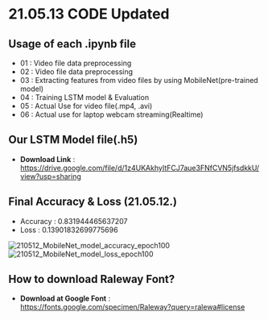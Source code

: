 # 21.05.13 CODE Updated

## Usage of each .ipynb file
* 01 : Video file data preprocessing
* 02 : Video file data preprocessing
* 03 : Extracting features from video files by using MobileNet(pre-trained model)
* 04 : Training LSTM model & Evaluation
* 05 : Actual Use for video file(.mp4, .avi)
* 06 : Actual use for laptop webcam streaming(Realtime)

## Our LSTM Model file(.h5)
* **Download Link** : https://drive.google.com/file/d/1z4UKAkhyItFCJ7aue3FNfCVN5jfsdkkU/view?usp=sharing

## Final Accuracy & Loss (21.05.12.)
* Accuracy : 0.831944465637207
* Loss : 0.13901832699775696

![210512_MobileNet_model_accuracy_epoch100](https://user-images.githubusercontent.com/75024126/117928225-3690d780-b336-11eb-94c9-e22fbc7a681c.png)
![210512_MobileNet_model_loss_epoch100](https://user-images.githubusercontent.com/75024126/117928234-38f33180-b336-11eb-9427-f2ed5f119339.png)

## How to download Raleway Font?
* **Download at Google Font** : https://fonts.google.com/specimen/Raleway?query=ralewa#license
